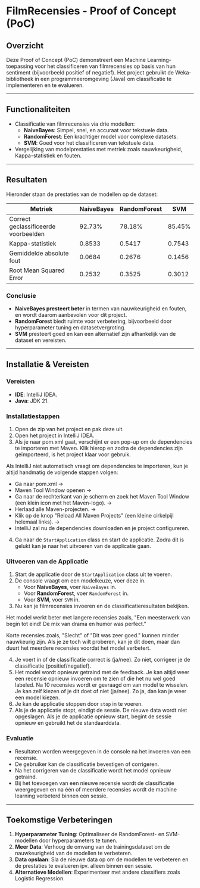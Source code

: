 # FilmRecensies - Proof of Concept (PoC)

## Overzicht
Deze Proof of Concept (PoC) demonstreert een Machine Learning-toepassing voor het classificeren van filmrecensies op basis van hun sentiment (bijvoorbeeld positief of negatief). Het project gebruikt de Weka-bibliotheek in een programmeeromgeving (Java) om classificatie te implementeren en te evalueren.

---

## Functionaliteiten
- Classificatie van filmrecensies via drie modellen:
    - **NaiveBayes**: Simpel, snel, en accuraat voor tekstuele data.
    - **RandomForest**: Een krachtiger model voor complexe datasets.
    - **SVM**: Goed voor het classificeren van tekstuele data.
- Vergelijking van modelprestaties met metriek zoals nauwkeurigheid, Kappa-statistiek en fouten.

---

## Resultaten
Hieronder staan de prestaties van de modellen op de dataset:

| **Metriek**               | **NaiveBayes**     | **RandomForest**    | **SVM**             |
|---------------------------|--------------------|---------------------|---------------------|
| Correct geclassificeerde voorbeelden | 92.73%            | 78.18%             | 85.45%             |
| Kappa-statistiek          | 0.8533            | 0.5417             | 0.7543             |
| Gemiddelde absolute fout  | 0.0684            | 0.2676             | 0.1456             |
| Root Mean Squared Error   | 0.2532            | 0.3525             | 0.3012             |

### Conclusie
- **NaiveBayes presteert beter** in termen van nauwkeurigheid en fouten, en wordt daarom aanbevolen voor dit project.
- **RandomForest** biedt ruimte voor verbetering, bijvoorbeeld door hyperparameter tuning en datasetvergroting.
- **SVM** presteert goed en kan een alternatief zijn afhankelijk van de dataset en vereisten.

---

## Installatie & Vereisten

### Vereisten
- **IDE**: IntelliJ IDEA.
- **Java**: JDK 21. 

### Installatiestappen
1. Open de zip van het project en pak deze uit.
2. Open het project in IntelliJ IDEA.
3. Als je naar pom.xml gaat, verschijnt er een pop-up om de dependencies te importeren met Maven. Klik hierop en zodra de dependencies zijn geïmporteerd, is het project klaar voor gebruik. 

Als IntelliJ niet automatisch vraagt om dependencies te importeren, kun je altijd handmatig de volgende stappen volgen:
- Ga naar pom.xml ->
- Maven Tool Window openen ->
- Ga naar de rechterkant van je scherm en zoek het Maven Tool Window (een klein icon met het Maven-logo). ->
- Herlaad alle Maven-projecten. ->
- Klik op de knop "Reload All Maven Projects" (een kleine cirkelpijl helemaal links). ->
- IntelliJ zal nu de dependencies downloaden en je project configureren.

4. Ga naar de `StartApplication` class en start de applicatie. Zodra dit is gelukt kan je naar het uitvoeren van de applicatie gaan.

### Uitvoeren van de Applicatie
1. Start de applicatie door de `StartApplication` class uit te voeren.
2. De console vraagt om een modelkeuze, voer deze in.
    - Voor **NaiveBayes**, voer `NaiveBayes` in.
    - Voor **RandomForest**, voer `RandomForest` in.
    - Voor **SVM**, voer `SVM` in.
3. Nu kan je filmrecensies invoeren en de classificatieresultaten bekijken. 

Het model werkt beter met langere recensies zoals, "Een meesterwerk van begin tot eind! De mix van drama en humor was perfect."

Korte recensies zoals, "Slecht" of "Dit was zeer goed." kunnen minder nauwkeurig zijn. Als je ze toch wilt proberen, kan je dit doen, maar dan duurt het meerdere recensies voordat het model verbetert.

4. Je voert in of de classificatie correct is (ja/nee). Zo niet, corrigeer je de classificatie (positief/negatief).
5. Het model wordt opnieuw getraind met de feedback. Je kan altijd weer een recensie opnieuw invoeren om te zien of die het nu wel goed labeled. Na 10 recensies wordt er gevraagd om van model te wisselen. Je kan zelf kiezen of je dit doet of niet (ja/nee). Zo ja, dan kan je weer een model kiezen.
6. Je kan de applicatie stoppen door `stop` in te voeren.
7. Als je de applicatie stopt, eindigt de sessie. De nieuwe data wordt niet opgeslagen. Als je de applicatie opnieuw start, begint de sessie opnieuw en gebruikt het de standaarddata.

### Evaluatie
- Resultaten worden weergegeven in de console na het invoeren van een recensie.
- De gebruiker kan de classificatie bevestigen of corrigeren.
- Na het corrigeren van de classificatie wordt het model opnieuw getraind.
- Bij het toevoegen van een nieuwe recensie wordt de classificatie weergegeven en na één of meerdere recensies wordt de machine learning verbeterd binnen een sessie.

---

## Toekomstige Verbeteringen
1. **Hyperparameter Tuning**: Optimaliseer de RandomForest- en SVM-modellen door hyperparameters te tunen.
2. **Meer Data**: Verhoog de omvang van de trainingsdataset om de nauwkeurigheid van de modellen te verbeteren.
3. **Data opslaan**: Sla de nieuwe data op om de modellen te verbeteren en de prestaties te evalueren ipv. alleen binnen een sessie.
3. **Alternatieve Modellen**: Experimenteer met andere classifiers zoals Logistic Regression.